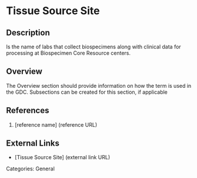 # Tissue Source Site #
## Description ##
Is the name of labs that collect biospecimens along with clinical data for processing at Biospecimen Core Resource centers.  
## Overview ##
The Overview section should provide information on how the term is used in the GDC. Subsections can be created for this section, if applicable
## References ##
1. [reference name] (reference URL)

## External Links ##
* [Tissue Source Site] (external link URL)

Categories: General

